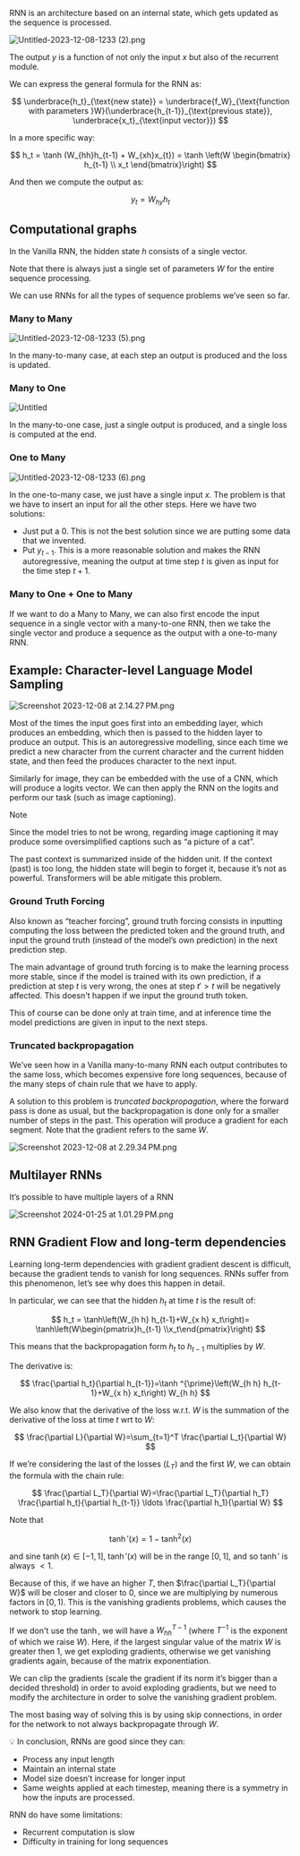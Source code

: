 RNN is an architecture based on an internal state, which gets updated as the sequence is processed.

![Untitled-2023-12-08-1233 (2).png](Untitled-2023-12-08-1233_(2).png)

The output $y$ is a function of not only the input $x$ but also of the recurrent module. 

We can express the general formula for the RNN as:

$$
\underbrace{h_t}_{\text{new state}} = \underbrace{f_W}_{\text{function with parameters }W}(\underbrace{h_{t-1}}_{\text{previous state}}, \underbrace{x_t}_{\text{input vector}})
$$

In a more specific way:

$$
h_t = \tanh (W_{hh}h_{t-1} +  W_{xh}x_{t}) = \tanh \left(W \begin{bmatrix}
h_{t-1} \\
x_t
\end{bmatrix}\right)
$$

And then we compute the output as:

$$
y_t = W_{hy}h_t
$$

## Computational graphs

In the Vanilla RNN, the hidden state $h$ consists of a single vector.

Note that there is always just a single set of parameters $W$ for the entire sequence processing.

We can use RNNs for all the types of sequence problems we’ve seen so far.

### Many to Many

![Untitled-2023-12-08-1233 (5).png](Untitled-2023-12-08-1233_(5).png)

In the many-to-many case, at each step an output is produced and the loss is updated.

### Many to One

![Untitled](Untitled.png)

In the many-to-one case, just a single output is produced, and a single loss is computed at the end.

### One to Many

![Untitled-2023-12-08-1233 (6).png](Untitled-2023-12-08-1233_(6).png)

In the one-to-many case, we just have a single input $x$. The problem is that we have to insert an input for all the other steps. Here we have two solutions:

- Just put a $0$. This is not the best solution since we are putting some data that we invented.
- Put $y_{t-1}$. This is a more reasonable solution and makes the RNN autoregressive, meaning the output at time step $t$ is given as input for the time step $t+1$.

### Many to One + One to Many

If we want to do a Many to Many, we can also first encode the input sequence in a single vector with a many-to-one RNN, then we take the single vector and produce a sequence as the output with a one-to-many RNN.

## Example: Character-level Language Model Sampling

![Screenshot 2023-12-08 at 2.14.27 PM.png](Screenshot_2023-12-08_at_2.14.27_PM.png)

Most of the times the input goes first into an embedding layer, which produces an embedding, which then is passed to the hidden layer to produce an output. This is an autoregressive modelling, since each time we predict a new character from the current character and the current hidden state, and then feed the produces character to the next input.

Similarly for image, they can be embedded with the use of a CNN, which will produce a logits vector. We can then apply the RNN on the logits and perform our task (such as image captioning).

>[!Note]
Since the model tries to not be wrong, regarding image captioning it may produce some oversimplified captions such as “a picture of a cat”.

The past context is summarized inside of the hidden unit. If the context (past) is too long, the hidden state will begin to forget it, because it’s not as powerful. Transformers will be able mitigate this problem.

### Ground Truth Forcing

Also known as “teacher forcing”, ground truth forcing consists in inputting computing the loss between the predicted token and the ground truth, and input the ground truth (instead of the model’s own prediction) in the next prediction step.

The main advantage of ground truth forcing is to make the learning process more stable, since if the model is trained with its own prediction, if a prediction at step $t$ is very wrong, the ones at step $t' > t$ will be negatively affected. This doesn't happen if we input the ground truth token.

This of course can be done only at train time, and at inference time the model predictions are given in input to the next steps.

### Truncated backpropagation

We’ve seen how in a Vanilla many-to-many RNN each output contributes to the same loss, which becomes expensive fore long sequences, because of the many steps of chain rule that we have to apply.

A solution to this problem is *truncated backpropagation*, where the forward pass is done as usual, but the backpropagation is done only for a smaller number of steps in the past. This operation will produce a gradient for each segment. Note that the gradient refers to the same $W$.

![Screenshot 2023-12-08 at 2.29.34 PM.png](Screenshot_2023-12-08_at_2.29.34_PM.png)
## Multilayer RNNs

It’s possible to have multiple layers of a RNN

![Screenshot 2024-01-25 at 1.01.29 PM.png](Screenshot_2024-01-25_at_1.01.29_PM.png)

## RNN Gradient Flow and long-term dependencies

Learning long-term dependencies with gradient gradient descent is difficult, because the gradient tends to vanish for long sequences. RNNs suffer from this phenomenon, let’s see why does this happen in detail.

In particular, we can see that the hidden $h_t$ at time $t$ is the result of:

$$
h_t = \tanh\left(W_{h h} h_{t-1}+W_{x h} x_t\right)= \tanh\left(W\begin{pmatrix}h_{t-1} \\x_t\end{pmatrix}\right)
$$

This means that the backpropagation form $h_t$ to $h_{t-1}$ multiplies by $W$. 

The derivative is:

$$
\frac{\partial h_t}{\partial h_{t-1}}=\tanh ^{\prime}\left(W_{h h} h_{t-1}+W_{x h} x_t\right) W_{h h}
$$

We also know that the derivative of the loss w.r.t. $W$ is the summation of the derivative of the loss at time $t$ wrt to $W$:

$$
\frac{\partial L}{\partial W}=\sum_{t=1}^T \frac{\partial L_t}{\partial W}
$$

If we’re considering the last of the losses ($L_T$) and the first $W$, we can obtain the formula with the chain rule:

$$
\frac{\partial L_T}{\partial W}=\frac{\partial L_T}{\partial h_T} \frac{\partial h_t}{\partial h_{t-1}} \ldots \frac{\partial h_1}{\partial W}
$$

Note that

$$
\tanh'(x) = 1 - \tanh^2(x)
$$

and sine $\tanh(x) \in [-1,1]$, $\tanh'(x)$ will be in the range $[0,1]$, and so $\tanh'$ is always $<1$.

Because of this, if we have an higher $T$, then $\frac{\partial L_T}{\partial W}$ will be closer and closer to $0$, since we are multiplying by numerous factors in $[0,1)$. This is the vanishing gradients problems, which causes the network to stop learning.

If we don't use the $\tanh$, we will have a $W^{T-1}_{hh}$ (where $T^{-1}$ is the exponent of which we raise $W$). Here, if the largest singular value of the matrix $W$ is greater then $1$, we get exploding gradients, otherwise we get vanishing gradients again, because of the matrix exponentiation.

We can clip the gradients (scale the gradient if its norm it’s bigger than a decided threshold) in order to avoid exploding gradients, but we need to modify the architecture in order to solve the vanishing gradient problem.

The most basing way of solving this is by using skip connections, in order for the network to not always backpropagate through $W$.

<aside>
💡 In conclusion, RNNs are good since they can:

- Process any input length
- Maintain an internal state
- Model size doesn’t increase for longer input
- Same weights applied at each timestep, meaning there is a symmetry in how the inputs are processed.

RNN do have some limitations:

- Recurrent computation is slow
- Difficulty in training for long sequences
</aside>
